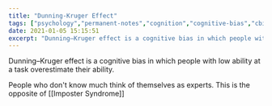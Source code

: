 ```yaml
---
title: "Dunning-Kruger Effect"
tags: ["psychology","permanent-notes","cognition","cognitive-bias","cbias-act-fast-important","cbias-act-fast"]
date: 2021-01-05 15:15:51
excerpt: "Dunning–Kruger effect is a cognitive bias in which people with low ability at a task overestimate their ability."
---
```


Dunning–Kruger effect is a cognitive bias in which people with low ability at a task overestimate their ability. 

People who don't know much think of themselves as experts. This is the opposite of [[Imposter Syndrome]]

